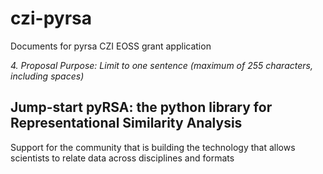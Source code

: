 # czi-pyrsa
Documents for pyrsa CZI EOSS grant application


*4. Proposal Purpose: Limit to one sentence (maximum of 255 characters, including spaces)*

## Jump-start pyRSA: the python library for Representational Similarity Analysis

Support for the community that is building the technology that allows scientists to relate data across disciplines and formats

